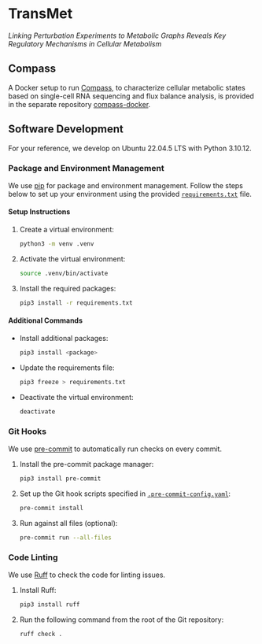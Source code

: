 # TransMet

_Linking Perturbation Experiments to Metabolic Graphs Reveals Key Regulatory Mechanisms in Cellular Metabolism_

## Compass

A Docker setup to run [Compass](https://github.com/YosefLab/Compass), to characterize cellular metabolic states based on single-cell RNA sequencing and flux balance analysis, is provided in the separate repository [compass-docker](https://github.com/voges/compass-docker).

## Software Development

For your reference, we develop on Ubuntu 22.04.5 LTS with Python 3.10.12.

### Package and Environment Management

We use [pip](https://pip.pypa.io) for package and environment management.
Follow the steps below to set up your environment using the provided [`requirements.txt`](requirements.txt) file.

#### Setup Instructions

1. Create a virtual environment:
    ```sh
    python3 -m venv .venv
    ```

2. Activate the virtual environment:
    ```sh
    source .venv/bin/activate
    ```

3. Install the required packages:
    ```sh
    pip3 install -r requirements.txt
    ```

#### Additional Commands

- Install additional packages:
    ```sh
    pip3 install <package>
    ```

- Update the requirements file:
    ```sh
    pip3 freeze > requirements.txt
    ```

- Deactivate the virtual environment:
    ```sh
    deactivate
    ```

### Git Hooks

We use [pre-commit](https://pre-commit.com) to automatically run checks on every commit.

1. Install the pre-commit package manager:
    ```sh
    pip3 install pre-commit
    ```
2. Set up the Git hook scripts specified in [`.pre-commit-config.yaml`](.pre-commit-config.yaml):
    ```sh
    pre-commit install
    ```
3. Run against all files (optional):
    ```sh
    pre-commit run --all-files
    ```

### Code Linting

We use [Ruff](https://github.com/astral-sh/ruff) to check the code for linting issues.

1. Install Ruff:
    ```sh
    pip3 install ruff
    ```

2. Run the following command from the root of the Git repository:
    ```sh
    ruff check .
    ```
